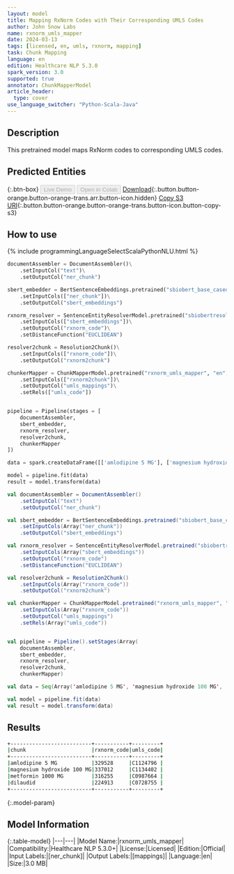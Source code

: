 ```yaml
---
layout: model
title: Mapping RxNorm Codes with Their Corresponding UMLS Codes
author: John Snow Labs
name: rxnorm_umls_mapper
date: 2024-03-13
tags: [licensed, en, umls, rxnorm, mapping]
task: Chunk Mapping
language: en
edition: Healthcare NLP 5.3.0
spark_version: 3.0
supported: true
annotator: ChunkMapperModel
article_header:
  type: cover
use_language_switcher: "Python-Scala-Java"
---
```


## Description

This pretrained model maps RxNorm codes to corresponding UMLS codes.

## Predicted Entities



{:.btn-box}
<button class="button button-orange" disabled>Live Demo</button>
<button class="button button-orange" disabled>Open in Colab</button>
[Download](https://s3.amazonaws.com/auxdata.johnsnowlabs.com/clinical/models/rxnorm_umls_mapper_en_5.3.0_3.0_1710327109639.zip){:.button.button-orange.button-orange-trans.arr.button-icon.hidden}
[Copy S3 URI](s3://auxdata.johnsnowlabs.com/clinical/models/rxnorm_umls_mapper_en_5.3.0_3.0_1710327109639.zip){:.button.button-orange.button-orange-trans.button-icon.button-copy-s3}

## How to use



<div class="tabs-box" markdown="1">
{% include programmingLanguageSelectScalaPythonNLU.html %}
  
```python
documentAssembler = DocumentAssembler()\
    .setInputCol("text")\
    .setOutputCol("ner_chunk")

sbert_embedder = BertSentenceEmbeddings.pretrained("sbiobert_base_cased_mli", "en","clinical/models")\
    .setInputCols(["ner_chunk"])\
    .setOutputCol("sbert_embeddings")

rxnorm_resolver = SentenceEntityResolverModel.pretrained("sbiobertresolve_rxnorm_augmented", "en", "clinical/models")\
    .setInputCols(["sbert_embeddings"])\
    .setOutputCol("rxnorm_code")\
    .setDistanceFunction("EUCLIDEAN")

resolver2chunk = Resolution2Chunk()\
    .setInputCols(["rxnorm_code"])\
    .setOutputCol("rxnorm2chunk")

chunkerMapper = ChunkMapperModel.pretrained("rxnorm_umls_mapper", "en", "clinical/models")\
    .setInputCols(["rxnorm2chunk"])\
    .setOutputCol("umls_mappings")\
    .setRels(["umls_code"])


pipeline = Pipeline(stages = [
    documentAssembler,
    sbert_embedder,
    rxnorm_resolver,
    resolver2chunk,
    chunkerMapper
])

data = spark.createDataFrame([['amlodipine 5 MG'], ['magnesium hydroxide 100 MG'], ['metformin 1000 MG'], ['dilaudid']]).toDF("text")

model = pipeline.fit(data)
result = model.transform(data)
```
```scala
val documentAssembler = DocumentAssembler()
    .setInputCol("text")
    .setOutputCol("ner_chunk")

val sbert_embedder = BertSentenceEmbeddings.pretrained("sbiobert_base_cased_mli", "en","clinical/models")
    .setInputCols(Array("ner_chunk"))
    .setOutputCol("sbert_embeddings")

val rxnorm_resolver = SentenceEntityResolverModel.pretrained("sbiobertresolve_rxnorm_augmented", "en", "clinical/models")
    .setInputCols(Array("sbert_embeddings"))
    .setOutputCol("rxnorm_code")
    .setDistanceFunction("EUCLIDEAN")

val resolver2chunk = Resolution2Chunk()
    .setInputCols(Array("rxnorm_code"))
    .setOutputCol("rxnorm2chunk")

val chunkerMapper = ChunkMapperModel.pretrained("rxnorm_umls_mapper", "en", "clinical/models")
    .setInputCols(Array("rxnorm_code"))
    .setOutputCol("umls_mappings")
    .setRels(Array("umls_code"))


val pipeline = Pipeline().setStages(Array(
    documentAssembler,
    sbert_embedder,
    rxnorm_resolver,
    resolver2chunk,
    chunkerMapper)

val data = Seq(Array('amlodipine 5 MG', 'magnesium hydroxide 100 MG', 'metformin 1000 MG', 'dilaudid').toDF("text")

val model = pipeline.fit(data)
val result = model.transform(data)
```
</div>

## Results

```bash
+--------------------------+-----------+---------+
|chunk                     |rxnorm_code|umls_code|
+--------------------------+-----------+---------+
|amlodipine 5 MG           |329528     |C1124796 |
|magnesium hydroxide 100 MG|337012     |C1134402 |
|metformin 1000 MG         |316255     |C0987664 |
|dilaudid                  |224913     |C0728755 |
+--------------------------+-----------+---------+
```

{:.model-param}
## Model Information

{:.table-model}
|---|---|
|Model Name:|rxnorm_umls_mapper|
|Compatibility:|Healthcare NLP 5.3.0+|
|License:|Licensed|
|Edition:|Official|
|Input Labels:|[ner_chunk]|
|Output Labels:|[mappings]|
|Language:|en|
|Size:|3.0 MB|
